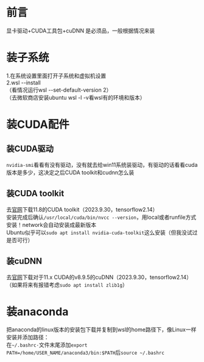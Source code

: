 # 前言
显卡驱动+CUDA工具包+cuDNN 是必须品，一般根据情况来装
  
# 装子系统
1.在系统设置里面打开子系统和虚拟机设置  
2.wsl --install  
（看情况运行wsl --set-default-version 2）  
（去微软商店安装ubuntu wsl -l -v看wsl有的环境和版本）  
  
# 装CUDA配件
## 装CUDA驱动
`nvidia-smi`看看有没有驱动，没有就去给win11系统装驱动，有驱动的话看看cuda版本是多少，这决定之后CUDA toolkit和cudnn怎么装
## 装CUDA toolkit
去[官网](https://developer.nvidia.com/cuda-toolkit-archive)下载11.8的CUDA toolkit（2023.9.30，tensorflow2.14）  
安装完成后确认`/usr/local/cuda/bin/nvcc --version`，用local或者runfile方式安装！network会自动安装成最新版本  
Ubuntu似乎可以`sudo apt install nvidia-cuda-toolkit`这么安装（但我没试过是否可行）  
## 装cuDNN
去[官网](https://developer.nvidia.com/rdp/cudnn-download)下载对于11.x CUDA的v8.9.5的cuDNN（2023.9.30，tensorflow2.14）
（如果将来有报错考虑`sudo apt install zlib1g`）
  
# 装anaconda
把anaconda的linux版本的安装包下载并复制到wsl的home路径下，像Linux一样安装并添加路径：  
在`~/.bashrc·`文件末尾添加`export PATH=/home/USER_NAME/anaconda3/bin:$PATH`后`source ~/.bashrc`  


